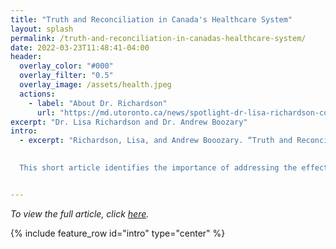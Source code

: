 ```yaml
---
title: "Truth and Reconciliation in Canada's Healthcare System"
layout: splash
permalink: /truth-and-reconciliation-in-canadas-healthcare-system/
date: 2022-03-23T11:48:41-04:00
header:
  overlay_color: "#000"
  overlay_filter: "0.5"
  overlay_image: /assets/health.jpeg
  actions:
    - label: "About Dr. Richardson"
      url: "https://md.utoronto.ca/news/spotlight-dr-lisa-richardson-co-lead-indigenous-medical-education"
excerpt: "Dr. Lisa Richardson and Dr. Andrew Boozary"
intro: 
  - excerpt: "Richardson, Lisa, and Andrew Booozary. “Truth and Reconciliation in Canada's Health System.” The Lancet , vol. 398, no. 10303, 10 Sept. 2021, pp. 825–826. 

  
  This short article identifies the importance of addressing the effects of the Canadian residential school system as well as colonial systems and policies in Canada when trying to close the health gaps faced by Indigenous peoples. The neglect and abuse faced in these schools has had lasting influences on the health of survivors and future generations, chronic illness, mental illness and substance abuse disorders are just some of these impacts. Hospitals and other health care institutions are not effective in the same way they are effective for white settlers. Long-standing racism in health-care organizations, as a result of negative prejudices and assumptions about Indigenous patients, as well as structural impediments to health-care access, play a role in creating poor health outcomes for both survivors of residential schools and all Indigenous peoples. The article discusses the importance of individual healthcare workers recognising their implicit biases. The TRC calls for monitoring of health outcomes, investment in Indigenous healing centers, and the education of all medical and nursing students about Indigenous health." 


---
```

*To view the full article, click [here](https://doi.org/10.1016/s0140-6736(21)01953-x).*

{% include feature_row id="intro" type="center" %}
